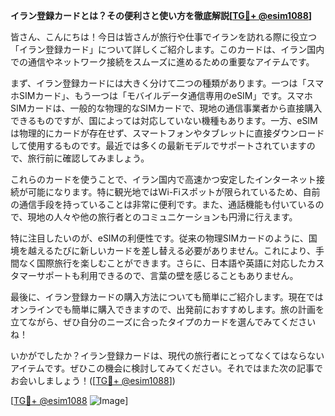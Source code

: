 **イラン登録カードとは？その便利さと使い方を徹底解説[[TG💪+ @esim1088](https://t.me/s/esim1088)]**

皆さん、こんにちは！今日は皆さんが旅行や仕事でイランを訪れる際に役立つ「イラン登録カード」について詳しくご紹介します。このカードは、イラン国内での通信やネットワーク接続をスムーズに進めるための重要なアイテムです。

まず、イラン登録カードには大きく分けて二つの種類があります。一つは「スマホSIMカード」、もう一つは「モバイルデータ通信専用のeSIM」です。スマホSIMカードは、一般的な物理的なSIMカードで、現地の通信事業者から直接購入できるものですが、国によっては対応していない機種もあります。一方、eSIMは物理的にカードが存在せず、スマートフォンやタブレットに直接ダウンロードして使用するものです。最近では多くの最新モデルでサポートされていますので、旅行前に確認してみましょう。

これらのカードを使うことで、イラン国内で高速かつ安定したインターネット接続が可能になります。特に観光地ではWi-Fiスポットが限られているため、自前の通信手段を持っていることは非常に便利です。また、通話機能も付いているので、現地の人々や他の旅行者とのコミュニケーションも円滑に行えます。

特に注目したいのが、eSIMの利便性です。従来の物理SIMカードのように、国境を越えるたびに新しいカードを差し替える必要がありません。これにより、手間なく国際旅行を楽しむことができます。さらに、日本語や英語に対応したカスタマーサポートも利用できるので、言葉の壁を感じることもありません。

最後に、イラン登録カードの購入方法についても簡単にご紹介します。現在ではオンラインでも簡単に購入できますので、出発前におすすめします。旅の計画を立てながら、ぜひ自分のニーズに合ったタイプのカードを選んでみてくださいね！

いかがでしたか？イラン登録カードは、現代の旅行者にとってなくてはならないアイテムです。ぜひこの機会に検討してみてください。それではまた次の記事でお会いしましょう！([[TG💪+ @esim1088](https://t.me/s/esim1088)])

[[TG💪+ @esim1088](https://t.me/s/esim1088) ![Image](https://i.postimg.cc/Y0z9fWf4/image.png)]